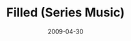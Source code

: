 ---
layout: music 
title: "Filled (Series Music)"
date: 2009-04-30 
description: "Series (pre-service loop) music from Filled."
sc-permalink-url: "http://soundcloud.com/crdschurch/filled-series-music"
audio: "http://s3.amazonaws.com/crossroads-media/music/audio/Filled-series.mp3"
audio-duration: "05:53"
src: "http://s3.amazonaws.com/crossroads-media/images/DefaultVideoImage.jpg"
---
